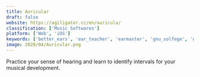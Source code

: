 ```yaml
---
title: Auricular
draft: false 
website: https://agiligator.cc/en/auricula/
classification: ['Music Softwares']
platform: ['Web', 'iOS']
keywords: ['better_ears', 'ear_teacher', 'earmaster', 'gnu_solfege', 'guitar_pro_7', 'helio_workstation', 'impro-visor', 'jalmus', 'kde_minuet', 'lenmus', 'meludia', 'mixtikl', 'modacity', 'musictrans', 'perfect_ear', 'pianu', 'solfej', 'sonic_visualiser', 'tune_transcriber', 'otranscribe']
image: 2020/04/Auricular.png
---
```

Practice your sense of hearing and learn to identify intervals for your musical development.